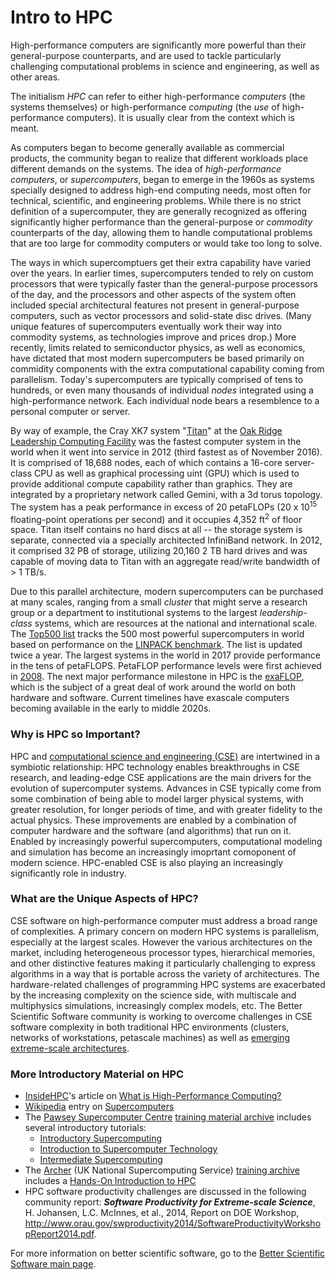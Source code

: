 # Intro to HPC

High-performance computers are significantly more powerful than their general-purpose counterparts, and are used to tackle particularly challenging computational problems in science and engineering, as well as other areas. 

The initialism *HPC* can refer to either high-performance *computers* (the systems themselves) or high-performance *computing* (the *use* of high-performance computers).  It is usually clear from the context which is meant.

As computers began to become generally available as commercial products, the community began to realize that different workloads place different demands on the systems.  The idea of *high-performance computers*, or *supercomputers*, began to emerge in the 1960s as systems specially designed to address high-end computing needs, most often for technical, scientific, and engineering problems.  While there is no strict definition of a supercomputer, they are generally recognized as offering significantly higher performance than the general-purpose or *commodity* counterparts of the day, allowing them to handle computational problems that are too large for commodity computers or would take too long to solve.

The ways in which supercomptuers get their extra capability have varied over the years.  In earlier times, supercomputers tended to rely on custom processors that were typically faster than the general-purpose processors of the day, and the processors and other aspects of the system often included special architectural features not present in general-purpose computers, such as vector processors and solid-state disc drives. (Many unique features of supercomputers eventually work their way into commodity systems, as technologies improve and prices drop.) More recently, limits related to semiconductor physics, as well as economics, have dictated that most modern supercomputers be based primarily on commidity components with the extra computational capability coming from parallelism.  Today's supercomputers are typically comprised of tens to hundreds, or even many thousands of individual *nodes* integrated using a high-performance network.  Each individual node bears a resemblence to a personal computer or server.  

By way of example, the Cray XK7 system "[Titan](https://www.olcf.ornl.gov/computing-resources/titan-cray-xk7/)" at the [Oak Ridge Leadership Computing Facility](https://www.olcf.ornl.gov/) was the fastest computer system in the world when it went into service in 2012 (third fastest as of November 2016).  It is comprised of 18,688 nodes, each of which contains a 16-core server-class CPU as well as graphical processing uint (GPU) which is used to provide additional compute capability rather than graphics.  They are integrated by a proprietary network called Gemini, with a 3d torus topology.  The system has a peak performance in excess of 20 petaFLOPs (20 x 10<sup>15</sup> floating-point operations per second) and it occupies 4,352 ft<sup>2</sup> of floor space.  Titan itself contains no hard discs at all -- the storage system is separate, connected via a specially architected InfiniBand network. In 2012, it comprised 32 PB of storage, utilizing 20,160 2 TB hard drives and was capable of moving data to Titan with an aggregate read/write bandwidth of > 1 TB/s.

Due to this parallel architecture, modern supercomputers can be purchased at many scales, ranging from a small *cluster* that might serve a research group or a department to institutional systems to the largest *leadership-class* systems, which are resources at the national and international scale.  The [Top500 list](https://www.top500.org/) tracks the 500 most powerful supercomputers in world based on performance on the [LINPACK benchmark](https://www.top500.org/project/linpack/).  The list is updated twice a year. The largest systems in the world in 2017 provide performance in the tens of petaFLOPS.  PetaFLOP performance levels were first achieved in [2008](https://www.top500.org/lists/2008/06/).  The next major performance milestone in HPC is the [exaFLOP](Communities/ExascaleComputing.md), which is the subject of a great deal of work around the world on both hardware and software.  Current timelines have exascale computers becoming available in the early to middle 2020s.

### Why is HPC so Important?

HPC and [computational science and engineering (CSE)](IntroToCSE.md) are intertwined in a symbiotic relationship: HPC technology enables breakthroughs in CSE research, and leading-edge CSE applications are the main drivers for the evolution of supercomputer systems.  Advances in CSE typically come from some combination of being able to model larger physical systems, with greater resolution, for longer periods of time, and with greater fidelity to the actual physics.  These improvements are enabled by a combination of computer hardware and the software (and algorithms) that run on it.  Enabled by increasingly powerful supercomputers, computational modeling and simulation has become an increasingly imoprtant comoponent of modern science. HPC-enabled CSE is also playing an increasingly significantly role in industry.

### What are the Unique Aspects of HPC?

CSE software on high-performance computer must address a broad range of complexities.  A primary concern on modern HPC systems is parallelism, especially at the largest scales.  However the various architectures on the market, including heterogeneous processor types, hierarchical memories, and other distinctive features making it particularly challenging to express algorithms in a way that is portable across the variety of architectures.  The hardware-related challenges of programming HPC systems are exacerbated by the increasing complexity on the science side, with multiscale and multiphysics simulations, increasingly complex models, etc. The Better Scientific Software community is working to overcome challenges in CSE software complexity in both traditional HPC environments (clusters, networks of workstations, petascale machines) as well as [emerging extreme-scale architectures](Communities/ExascaleComputing.md).

### More Introductory Material on HPC
- [InsideHPC](http://insidehpc.com/)'s article on [What is High-Performance Computing?](http://insidehpc.com/hpc-basic-training/what-is-hpc/)
- [Wikipedia](https://wikipedia.org) entry on [Supercomputers](https://en.wikipedia.org/wiki/Supercomputer)
- The [Pawsey Supercomputer Centre](https://www.pawsey.org.au/) [training material archive](https://support.pawsey.org.au/documentation/display/US/Training+Material) includes several introductory tutorials:
  - [Introductory Supercomputing](https://support.pawsey.org.au/documentation/download/attachments/2162899/Introductory%20Supercomputing.pdf?api=v2)
  - [Introduction to Supercomputer Technology](https://support.pawsey.org.au/documentation/download/attachments/2162899/Introduction%20to%20Supercomputer%20Technology.pdf?api=v2)
  - [Intermediate Supercomputing](https://support.pawsey.org.au/documentation/download/attachments/2162899/Intermediate%20Supercomputing.pptx?api=v2)
- The [Archer](http://www.archer.ac.uk/) (UK National Supercomputing Service) [training archive](http://www.archer.ac.uk/training/past_courses.php) includes a [Hands-On Introduction to HPC](http://www.archer.ac.uk/training/course-material/2016/11/intro_newcastle/index.php)
- HPC software productivity challenges are discussed in the following community report: _**Software Productivity for Extreme-scale Science**_, H. Johansen, L.C. McInnes, et al., 2014, Report on DOE Workshop, http://www.orau.gov/swproductivity2014/SoftwareProductivityWorkshopReport2014.pdf.

<!---  Currently we're not attributing the Intro articles
#### Contributed by [Lois Curfman McInnes](https://github.com/curfman), [David E. Bernholdt](https://github.com/bernhold), [Suzanne Parete-Koon](https://github.com/suzannepk), and [Rebecca Hartman-Baker](https://github.com/)
--->

For more information on better scientific software, go to the [Better Scientific Software main page](http://betterscientificsoftware.info).

<!---
BSSw Site: Get Oriented: About HPC
--->
